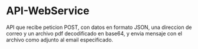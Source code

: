 # API-WebService
API que recibe peticion POST, con datos en formato JSON, una direccion de correo y un archivo pdf decodificado en base64, y envia mensaje con el archivo como adjunto al email especificado.
